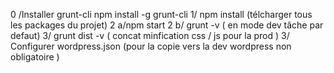 0 /Installer grunt-cli npm install -g grunt-cli 
1/ npm install (télcharger tous les packages du projet)
2 a/npm start
2 b/ grunt -v ( en mode dev tâche par defaut)
3/ grunt dist -v ( concat minfication css / js pour la prod )
3/ Configurer wordpress.json (pour la copie vers la dev wordpress non obligatoire )